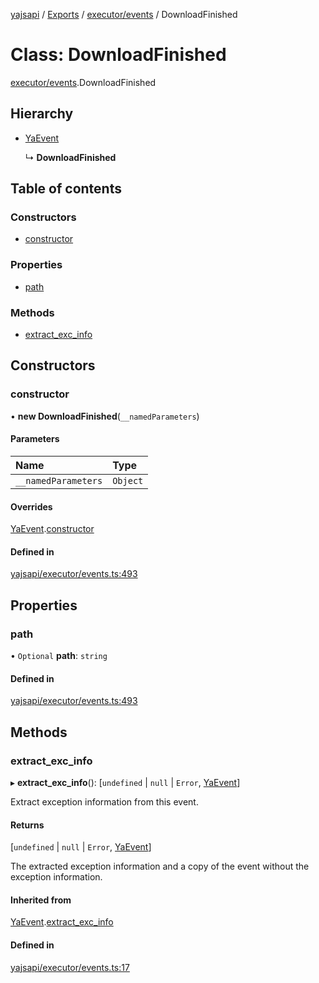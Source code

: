 [yajsapi](../README.md) / [Exports](../modules.md) / [executor/events](../modules/executor_events.md) / DownloadFinished

# Class: DownloadFinished

[executor/events](../modules/executor_events.md).DownloadFinished

## Hierarchy

- [YaEvent](executor_events.yaevent.md)

  ↳ **DownloadFinished**

## Table of contents

### Constructors

- [constructor](executor_events.downloadfinished.md#constructor)

### Properties

- [path](executor_events.downloadfinished.md#path)

### Methods

- [extract\_exc\_info](executor_events.downloadfinished.md#extract_exc_info)

## Constructors

### constructor

• **new DownloadFinished**(`__namedParameters`)

#### Parameters

| Name | Type |
| :------ | :------ |
| `__namedParameters` | `Object` |

#### Overrides

[YaEvent](executor_events.yaevent.md).[constructor](executor_events.yaevent.md#constructor)

#### Defined in

[yajsapi/executor/events.ts:493](https://github.com/golemfactory/yajsapi/blob/8f42a91/yajsapi/executor/events.ts#L493)

## Properties

### path

• `Optional` **path**: `string`

#### Defined in

[yajsapi/executor/events.ts:493](https://github.com/golemfactory/yajsapi/blob/8f42a91/yajsapi/executor/events.ts#L493)

## Methods

### extract\_exc\_info

▸ **extract_exc_info**(): [`undefined` \| ``null`` \| `Error`, [YaEvent](executor_events.yaevent.md)]

Extract exception information from this event.

#### Returns

[`undefined` \| ``null`` \| `Error`, [YaEvent](executor_events.yaevent.md)]

The extracted exception information and a copy of the event without the exception information.

#### Inherited from

[YaEvent](executor_events.yaevent.md).[extract_exc_info](executor_events.yaevent.md#extract_exc_info)

#### Defined in

[yajsapi/executor/events.ts:17](https://github.com/golemfactory/yajsapi/blob/8f42a91/yajsapi/executor/events.ts#L17)
